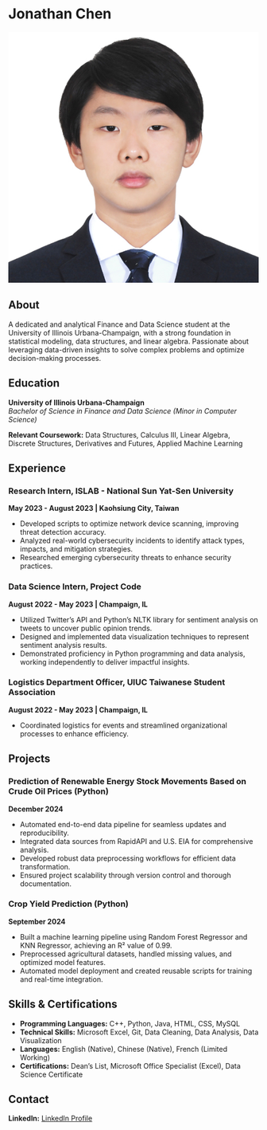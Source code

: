 # Jonathan Chen
![headshot photo](assets/img/headshot.png)

## About

A dedicated and analytical Finance and Data Science student at the University of Illinois Urbana-Champaign, with a strong foundation in statistical modeling, data structures, and linear algebra. Passionate about leveraging data-driven insights to solve complex problems and optimize decision-making processes.

## Education

**University of Illinois Urbana-Champaign**  
_Bachelor of Science in Finance and Data Science (Minor in Computer Science)_  

**Relevant Coursework:** Data Structures, Calculus III, Linear Algebra, Discrete Structures, Derivatives and Futures, Applied Machine Learning

## Experience

### Research Intern, ISLAB - National Sun Yat-Sen University  
**May 2023 - August 2023 | Kaohsiung City, Taiwan**  
- Developed scripts to optimize network device scanning, improving threat detection accuracy.
- Analyzed real-world cybersecurity incidents to identify attack types, impacts, and mitigation strategies.
- Researched emerging cybersecurity threats to enhance security practices.

### Data Science Intern, Project Code  
**August 2022 - May 2023 | Champaign, IL**  
- Utilized Twitter’s API and Python’s NLTK library for sentiment analysis on tweets to uncover public opinion trends.
- Designed and implemented data visualization techniques to represent sentiment analysis results.
- Demonstrated proficiency in Python programming and data analysis, working independently to deliver impactful insights.

### Logistics Department Officer, UIUC Taiwanese Student Association  
**August 2022 - May 2023 | Champaign, IL**  
- Coordinated logistics for events and streamlined organizational processes to enhance efficiency.

## Projects

### Prediction of Renewable Energy Stock Movements Based on Crude Oil Prices (Python)  
**December 2024**  
- Automated end-to-end data pipeline for seamless updates and reproducibility.
- Integrated data sources from RapidAPI and U.S. EIA for comprehensive analysis.
- Developed robust data preprocessing workflows for efficient data transformation.
- Ensured project scalability through version control and thorough documentation.

### Crop Yield Prediction (Python)  
**September 2024**  
- Built a machine learning pipeline using Random Forest Regressor and KNN Regressor, achieving an R² value of 0.99.
- Preprocessed agricultural datasets, handled missing values, and optimized model features.
- Automated model deployment and created reusable scripts for training and real-time integration.

## Skills & Certifications

- **Programming Languages:** C++, Python, Java, HTML, CSS, MySQL  
- **Technical Skills:** Microsoft Excel, Git, Data Cleaning, Data Analysis, Data Visualization  
- **Languages:** English (Native), Chinese (Native), French (Limited Working)  
- **Certifications:** Dean’s List, Microsoft Office Specialist (Excel), Data Science Certificate

## Contact

**LinkedIn:** [LinkedIn Profile](https://www.linkedin.com/in/chih-wei-chen-2621841a7)  






